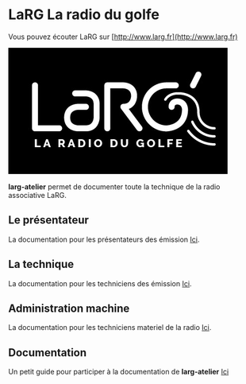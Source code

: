 # LaRG La radio du golfe

Vous pouvez écouter LaRG sur [http://www.larg.fr](http://www.larg.fr)

![Logo](./images/logo-larg.jpg "LaRG La radio du golfe")

**larg-atelier** permet de documenter toute la technique de la radio associative LaRG.

## Le présentateur

La documentation pour les présentateurs des émission [Ici](presentateur/presentateur.md).

## La technique

La documentation pour les techniciens des émission [Ici](technique/technique.md).

## Administration machine

La documentation pour les techniciens materiel de la radio [Ici](machine/machine.md).

## Documentation

Un petit guide pour participer à la documentation de **larg-atelier** [Ici](documentation/documentation_larg.md)
